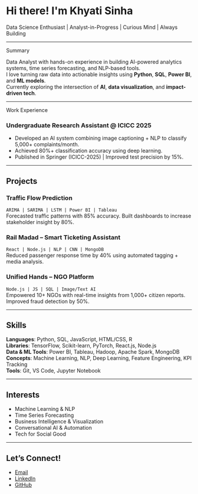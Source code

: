 # Hi there! I'm Khyati Sinha

Data Science Enthusiast | Analyst-in-Progress | Curious Mind | Always Building

---

Summary

Data Analyst with hands-on experience in building AI-powered analytics systems, time series forecasting, and NLP-based tools.  
I love turning raw data into actionable insights using **Python**, **SQL**, **Power BI**, and **ML models**.  
Currently exploring the intersection of **AI**, **data visualization**, and **impact-driven tech**.

---

Work Experience

### Undergraduate Research Assistant @ ICICC 2025
- Developed an AI system combining image captioning + NLP to classify 5,000+ complaints/month.
- Achieved 80%+ classification accuracy using deep learning.
- Published in Springer (ICICC-2025) | Improved test precision by 15%.

---

## Projects

### **Traffic Flow Prediction**
`ARIMA | SARIMA | LSTM | Power BI | Tableau`  
Forecasted traffic patterns with 85% accuracy. Built dashboards to increase stakeholder insight by 80%.

### **Rail Madad – Smart Ticketing Assistant**
`React | Node.js | NLP | CNN | MongoDB`  
Reduced passenger response time by 40% using automated tagging + media analysis.

### **Unified Hands – NGO Platform**
`Node.js | JS | SQL | Image/Text AI`  
Empowered 10+ NGOs with real-time insights from 1,000+ citizen reports.  
Improved fraud detection by 50%.

---

## Skills

**Languages**: Python, SQL, JavaScript, HTML/CSS, R  
**Libraries**: TensorFlow, Scikit-learn, PyTorch, React.js, Node.js  
**Data & ML Tools**: Power BI, Tableau, Hadoop, Apache Spark, MongoDB  
**Concepts**: Machine Learning, NLP, Deep Learning, Feature Engineering, KPI Tracking  
**Tools**: Git, VS Code, Jupyter Notebook

---

## Interests

-  Machine Learning & NLP
-  Time Series Forecasting
-  Business Intelligence & Visualization
-  Conversational AI & Automation
-  Tech for Social Good

---

## Let’s Connect!

-  [Email](mailto:khyatisinha21@gmail.com)
-  [LinkedIn](https://linkedin.com/in/khyati05)
-  [GitHub](https://github.com/khyati-55)



